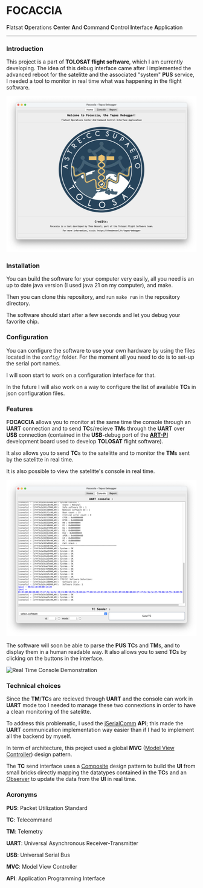 # FOCACCIA
**F**latsat **O**perations **C**enter **A**nd **C**ommand **C**ontrol **I**nterface **A**pplication

---

### Introduction

This project is a part of **TOLOSAT flight software**, which I am currently developing. The idea of this debug interface came after I implemented the advanced reboot for the satelitte and the associated "system" **PUS** service, I needed a tool to monitor in real time what was happening in the flight software.

![FOCACCIA's Home Page](doc/assets/HomePage.png)

### Installation

You can build the software for your computer very easily, all you need is an up to date java version (I used java 21 on my computer), and make.

Then you can clone this repository, and run `make run` in the repository directory.

The software should start after a few seconds and let you debug your favorite chip.

### Configuration

You can configure the software to use your own hardware by using the files located in the `config/` folder. For the moment all you need to do is to set-up the serial port names.

I will soon start to work on a configuration interface for that.

In the future I will also work on a way to configure the list of available **TC**s in json configuration files.

### Features

**FOCACCIA** allows you to monitor at the same time the console through an **UART** connection and to send **TC**s/recieve **TM**s through the **UART** over **USB** connection (contained in the **USB**-debug port of the [**ART-PI**](https://github.com/RT-Thread-Studio/sdk-bsp-stm32h750-realthread-artpi?tab=readme-ov-file) development board used to develop **TOLOSAT** flight software).

It also allows you to send **TC**s to the satelitte and to monitor the **TM**s sent by the satelitte in real time.

It is also possible to view the satelitte's console in real time.

![FOCACCIA's Console Page](doc/assets/Console.png)

The software will soon be able to parse the **PUS** **TC**s and **TM**s, and to display them in a human readable way. It also allows you to send **TC**s by clicking on the buttons in the interface.

![Real Time Console Demonstration](doc/assets/DemoPUS.gif)

### Technical choices

Since the **TM**/**TC**s are recieved through **UART** and the console can work in **UART** mode too I needed to manage these two connextions in order to have a clean monitoring of the satelitte.

To address this problematic, I used the [jSerialComm](https://github.com/Fazecast/jSerialComm) **API**; this made the **UART** communication implementation way easier than if I had to implement all the backend by myself.

In term of architecture, this project used a global **MVC** ([Model View Controller](https://en.wikipedia.org/wiki/Model–view–controller)) design pattern.

The **TC** send interface uses a [Composite](https://en.wikipedia.org/wiki/Composite_pattern) design pattern to build the **UI** from small bricks directly mapping the datatypes contained in the **TC**s and an [Observer](https://en.wikipedia.org/wiki/Observer_pattern) to update the data from the **UI** in real time.

### Acronyms

**PUS**: Packet Utilization Standard

**TC**: Telecommand

**TM**: Telemetry

**UART**: Universal Asynchronous Receiver-Transmitter

**USB**: Universal Serial Bus

**MVC**: Model View Controller

**API**: Application Programming Interface